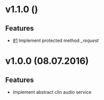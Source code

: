 # v1.1.0 ()

## Features
* [#1](https://github.com/clin-player/audioservice-abstract/issues/1)
Implement protected method *_request*

# v1.0.0 (08.07.2016)

## Features
* Implement abstract clin audio service
